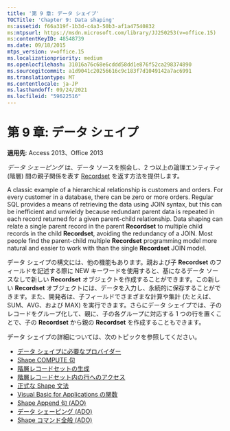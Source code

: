 ```yaml
---
title: '第 9 章: データ シェイプ'
TOCTitle: 'Chapter 9: Data shaping'
ms:assetid: f66a319f-1b3d-c4a3-50b3-af1a47540832
ms:mtpsurl: https://msdn.microsoft.com/library/JJ250253(v=office.15)
ms:contentKeyID: 48548739
ms.date: 09/18/2015
mtps_version: v=office.15
ms.localizationpriority: medium
ms.openlocfilehash: 31016a76c68e6cddd58dd1e876f52ca298374890
ms.sourcegitcommit: a1d9041c20256616c9c183f7d1049142a7ac6991
ms.translationtype: MT
ms.contentlocale: ja-JP
ms.lasthandoff: 09/24/2021
ms.locfileid: "59622516"
---
```

# <a name="chapter-9-data-shaping"></a>第 9 章: データ シェイプ

**適用先**: Access 2013、Office 2013

*データ シェーピング* は、データ ソースを照会し、2 つ以上の論理エンティティ (階層) 間の親子関係を表す [Recordset](recordset-object-ado.md) を返す方法を提供します。 

A classic example of a hierarchical relationship is customers and orders. For every customer in a database, there can be zero or more orders. Regular SQL provides a means of retrieving the data using JOIN syntax, but this can be inefficient and unwieldy because redundant parent data is repeated in each record returned for a given parent-child relationship. Data shaping can relate a single parent record in the parent **Recordset** to multiple child records in the child **Recordset**, avoiding the redundancy of a JOIN. Most people find the parent-child multiple **Recordset** programming model more natural and easier to work with than the single **Recordset** JOIN model.

データ シェイプの構文には、他の機能もあります。親および子 **Recordset** のフィールドを記述する際に NEW キーワードを使用すると、基になるデータ ソースなしで新しい **Recordset** オブジェクトを作成することができます。この新しい **Recordset** オブジェクトには、データを入力し、永続的に保存することができます。また、開発者は、子フィールドでさまざまな計算や集計 (たとえば、SUM、AVG、および MAX) を実行できます。さらにデータ シェイプでは、子のレコードをグループ化して、親に、子の各グループに対応する 1 つの行を置くことで、子の **Recordset** から親の **Recordset** を作成することもできます。

データ シェイプの詳細については、次のトピックを参照してください。

- [データ シェイプに必要なプロバイダー](required-providers-for-data-shaping.md)
- [Shape COMPUTE 句](shape-compute-clause.md)
- [階層レコードセットの生成](fabricating-hierarchical-recordsets.md)
- [階層レコードセット内の行へのアクセス](accessing-rows-in-a-hierarchical-recordset.md)
- [正式な Shape 文法](formal-shape-grammar.md)
- [Visual Basic for Applications の関数](visual-basic-for-applications-functions.md)
- [Shape Append 句 (ADO)](shape-append-clause.md)
- [データ シェーピング (ADO)](data-shaping.md)
- [Shape コマンド全般 (ADO)](shape-commands-in-general.md)

